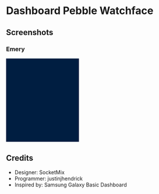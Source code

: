 # Dashboard Pebble Watchface

## Screenshots

### Emery

![screenshot](screenshot_emery.png)

## Credits

* Designer: SocketMix
* Programmer: justinjhendrick
* Inspired by: Samsung Galaxy Basic Dashboard
